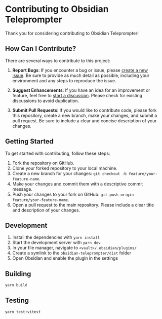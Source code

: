 # Contributing to Obsidian Teleprompter
Thank you for considering contributing to Obsidian Teleprompter!

## How Can I Contribute?

There are several ways to contribute to this project:

1. **Report Bugs**: If you encounter a bug or issue, please 
[create a new issue](https://github.com/lumetrium/obsidian-teleprompter/issues/new). 
Be sure to provide as much detail as possible, 
including your environment and any steps to reproduce the issue.

2. **Suggest Enhancements**: If you have an idea for an improvement or feature, 
feel free to [start a discussion](https://github.com/lumetrium/obsidian-teleprompter/discussions/new/choose). 
Please check for existing discussions to avoid duplication.

3. **Submit Pull Requests**: If you would like to contribute code, 
please fork this repository, create a new branch, make your changes, 
and submit a pull request. Be sure to include a clear and concise description 
of your changes.

## Getting Started

To get started with contributing, follow these steps:

1. Fork the repository on GitHub.
2. Clone your forked repository to your local machine.
3. Create a new branch for your changes: `git checkout -b feature/your-feature-name`.
4. Make your changes and commit them with a descriptive commit message.
5. Push your changes to your fork on GitHub: `git push origin feature/your-feature-name`.
6. Open a pull request to the main repository. Please include a clear title and description of your changes.

## Development

1. Install the dependencies with `yarn install`
2. Start the development server with `yarn dev`
3. In your file manager, navigate to `<vault>/.obsidian/plugins/`
4. Create a symlink to the `obsidian-teleprompter/dist` folder
5. Open Obsidian and enable the plugin in the settings

## Building

```bash
yarn build
```

## Testing

```bash
yarn test:vitest
```